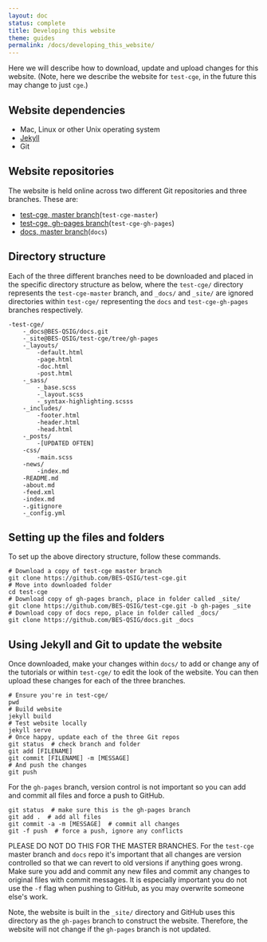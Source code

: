 ```yaml
---
layout: doc
status: complete
title: Developing this website
theme: guides
permalink: /docs/developing_this_website/
---
```


Here we will describe how to download, update and upload changes for this
website. (Note, here we describe the website for `test-cge`, in the future this
may change to just `cge`.)

## Website dependencies

* Mac, Linux or other Unix operating system
* [Jekyll][jekyll]
* Git

## Website repositories

The website is held online across two different Git repositories and three
branches. These are:

* [test-cge, master branch][test-cge-master](`test-cge-master`)
* [test-cge, gh-pages branch][test-cge-gh-pages](`test-cge-gh-pages`)
* [docs, master branch][docs-master](`docs`)

## Directory structure

Each of the three different branches need to be downloaded and placed in the
specific directory structure as below, where the `test-cge/` directory
represents the `test-cge-master` branch, and `_docs/` and `_site/` are
ignored directories within `test-cge/` representing the `docs` and
`test-cge-gh-pages` branches respectively.

```
-test-cge/
    -_docs@BES-QSIG/docs.git
    -_site@BES-QSIG/test-cge/tree/gh-pages
    -_layouts/
        -default.html
        -page.html
        -doc.html
        -post.html
    -_sass/
        -_base.scss
        -_layout.scss
        -_syntax-highlighting.scsss
    -_includes/
        -footer.html
        -header.html
        -head.html
    -_posts/
        -[UPDATED OFTEN]
    -css/
        -main.scss
    -news/
        -index.md
    -README.md
    -about.md
    -feed.xml
    -index.md
    -.gitignore
    -_config.yml
```

## Setting up the files and folders

To set up the above directory structure, follow these commands.

```{bash}
# Download a copy of test-cge master branch
git clone https://github.com/BES-QSIG/test-cge.git
# Move into downloaded folder
cd test-cge
# Download copy of gh-pages branch, place in folder called _site/
git clone https://github.com/BES-QSIG/test-cge.git -b gh-pages _site
# Download copy of docs repo, place in folder called _docs/
git clone https://github.com/BES-QSIG/docs.git _docs
```

## Using Jekyll and Git to update the website

Once downloaded, make your changes within `docs/` to add or change any of the
tutorials or within `test-cge/` to edit the look of the website. You can then
upload these changes for each of the three branches.

```{bash}
# Ensure you're in test-cge/
pwd
# Build website
jekyll build
# Test website locally
jekyll serve
# Once happy, update each of the three Git repos
git status  # check branch and folder
git add [FILENAME]
git commit [FILENAME] -m [MESSAGE]
# And push the changes
git push
```

For the `gh-pages` branch, version control is not important so you can add and
commit all files and force a push to GitHub.

```{bash}
git status  # make sure this is the gh-pages branch
git add .  # add all files
git commit -a -m [MESSAGE]  # commit all changes
git -f push  # force a push, ignore any conflicts
```

PLEASE DO NOT DO THIS FOR THE MASTER BRANCHES. For the `test-cge` master branch
and `docs` repo it's important that all changes are version controlled so that
we can revert to old versions if anything goes wrong. Make sure you add and
commit any new files and commit any changes to original files with commit
messages. It is especially important you do not use the `-f` flag when pushing
to GitHub, as you may overwrite someone else's work.

Note, the website is built in the `_site/` directory and GitHub uses this
directory as the `gh-pages` branch to construct the website. Therefore, the
website will not change if the `gh-pages` branch is not updated.

<!-- References -->
[jekyll]: http://jekyllrb.com/
[test-cge-master]: https://github.com/BES-QSIG/test-cge
[test-cge-gh-pages]: https://github.com/BES-QSIG/test-cge/tree/gh-pages
[docs-master]: https://github.com/BES-QSIG/docs
